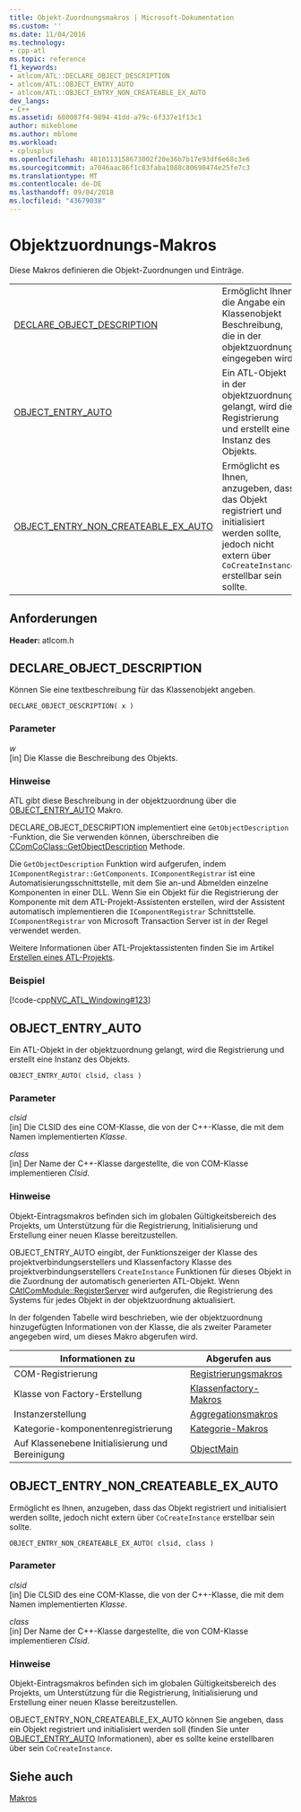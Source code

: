 ```yaml
---
title: Objekt-Zuordnungsmakros | Microsoft-Dokumentation
ms.custom: ''
ms.date: 11/04/2016
ms.technology:
- cpp-atl
ms.topic: reference
f1_keywords:
- atlcom/ATL::DECLARE_OBJECT_DESCRIPTION
- atlcom/ATL::OBJECT_ENTRY_AUTO
- atlcom/ATL::OBJECT_ENTRY_NON_CREATEABLE_EX_AUTO
dev_langs:
- C++
ms.assetid: 680087f4-9894-41dd-a79c-6f337e1f13c1
author: mikeblome
ms.author: mblome
ms.workload:
- cplusplus
ms.openlocfilehash: 4810113158673002f20e36b7b17e93df6e68c3e6
ms.sourcegitcommit: a7046aac86f1c83faba1088c80698474e25fe7c3
ms.translationtype: MT
ms.contentlocale: de-DE
ms.lasthandoff: 09/04/2018
ms.locfileid: "43679038"
---
```

# <a name="object-map-macros"></a>Objektzuordnungs-Makros
Diese Makros definieren die Objekt-Zuordnungen und Einträge.  
  
|||  
|-|-|  
|[DECLARE_OBJECT_DESCRIPTION](#declare_object_description)|Ermöglicht Ihnen die Angabe ein Klassenobjekt Beschreibung, die in der objektzuordnung eingegeben wird.|  
|[OBJECT_ENTRY_AUTO](#object_entry_auto)|Ein ATL-Objekt in der objektzuordnung gelangt, wird die Registrierung und erstellt eine Instanz des Objekts.|  
|[OBJECT_ENTRY_NON_CREATEABLE_EX_AUTO](#object_entry_non_createable_ex_auto)|Ermöglicht es Ihnen, anzugeben, dass das Objekt registriert und initialisiert werden sollte, jedoch nicht extern über `CoCreateInstance` erstellbar sein sollte.|  

## <a name="requirements"></a>Anforderungen  
 **Header:** atlcom.h  
   
##  <a name="declare_object_description"></a>  DECLARE_OBJECT_DESCRIPTION  
 Können Sie eine textbeschreibung für das Klassenobjekt angeben.  
  
```
DECLARE_OBJECT_DESCRIPTION( x )
```  
  
### <a name="parameters"></a>Parameter  
 *w*  
 [in] Die Klasse die Beschreibung des Objekts.  
  
### <a name="remarks"></a>Hinweise  
 ATL gibt diese Beschreibung in der objektzuordnung über die [OBJECT_ENTRY_AUTO](#object_entry_auto) Makro.  
  
 DECLARE_OBJECT_DESCRIPTION implementiert eine `GetObjectDescription` -Funktion, die Sie verwenden können, überschreiben die [CComCoClass::GetObjectDescription](ccomcoclass-class.md#getobjectdescription) Methode.  

  
 Die `GetObjectDescription` Funktion wird aufgerufen, indem `IComponentRegistrar::GetComponents`. `IComponentRegistrar` ist eine Automatisierungsschnittstelle, mit dem Sie an-und Abmelden einzelne Komponenten in einer DLL. Wenn Sie ein Objekt für die Registrierung der Komponente mit dem ATL-Projekt-Assistenten erstellen, wird der Assistent automatisch implementieren die `IComponentRegistrar` Schnittstelle. `IComponentRegistrar` von Microsoft Transaction Server ist in der Regel verwendet werden.  
  
 Weitere Informationen über ATL-Projektassistenten finden Sie im Artikel [Erstellen eines ATL-Projekts](../../atl/reference/creating-an-atl-project.md).  
  
### <a name="example"></a>Beispiel  
 [!code-cpp[NVC_ATL_Windowing#123](../../atl/codesnippet/cpp/object-map-macros_1.h)]  
  
##  <a name="object_entry_auto"></a>  OBJECT_ENTRY_AUTO  
 Ein ATL-Objekt in der objektzuordnung gelangt, wird die Registrierung und erstellt eine Instanz des Objekts.  
  
```
OBJECT_ENTRY_AUTO( clsid, class )
```  
  
### <a name="parameters"></a>Parameter  
 *clsid*  
 [in] Die CLSID des eine COM-Klasse, die von der C++-Klasse, die mit dem Namen implementierten *Klasse*.  
  
 *class*  
 [in] Der Name der C++-Klasse dargestellte, die von COM-Klasse implementieren *Clsid*.  
  
### <a name="remarks"></a>Hinweise  
 Objekt-Eintragsmakros befinden sich im globalen Gültigkeitsbereich des Projekts, um Unterstützung für die Registrierung, Initialisierung und Erstellung einer neuen Klasse bereitzustellen.  
  
 OBJECT_ENTRY_AUTO eingibt, der Funktionszeiger der Klasse des projektverbindungserstellers und Klassenfactory Klasse des projektverbindungserstellers `CreateInstance` Funktionen für dieses Objekt in die Zuordnung der automatisch generierten ATL-Objekt. Wenn [CAtlComModule::RegisterServer](catlcommodule-class.md#registerserver) wird aufgerufen, die Registrierung des Systems für jedes Objekt in der objektzuordnung aktualisiert.  

  
 In der folgenden Tabelle wird beschrieben, wie der objektzuordnung hinzugefügten Informationen von der Klasse, die als zweiter Parameter angegeben wird, um dieses Makro abgerufen wird.  
  
|Informationen zu|Abgerufen aus|  
|---------------------|-------------------|  
|COM-Registrierung|[Registrierungsmakros](../../atl/reference/registry-macros.md)|  
|Klasse von Factory-Erstellung|[Klassenfactory-Makros](../../atl/reference/aggregation-and-class-factory-macros.md)|  
|Instanzerstellung|[Aggregationsmakros](../../atl/reference/aggregation-and-class-factory-macros.md)|  
|Kategorie-komponentenregistrierung|[Kategorie-Makros](../../atl/reference/category-macros.md)|  
|Auf Klassenebene Initialisierung und Bereinigung|[ObjectMain](ccomobjectrootex-class.md#objectmain)|  

  
##  <a name="object_entry_non_createable_ex_auto"></a>  OBJECT_ENTRY_NON_CREATEABLE_EX_AUTO  
 Ermöglicht es Ihnen, anzugeben, dass das Objekt registriert und initialisiert werden sollte, jedoch nicht extern über `CoCreateInstance` erstellbar sein sollte.  
  
```
OBJECT_ENTRY_NON_CREATEABLE_EX_AUTO( clsid, class )
```  
  
### <a name="parameters"></a>Parameter  
 *clsid*  
 [in] Die CLSID des eine COM-Klasse, die von der C++-Klasse, die mit dem Namen implementierten *Klasse*.  
  
 *class*  
 [in] Der Name der C++-Klasse dargestellte, die von COM-Klasse implementieren *Clsid*.  
  
### <a name="remarks"></a>Hinweise  
 Objekt-Eintragsmakros befinden sich im globalen Gültigkeitsbereich des Projekts, um Unterstützung für die Registrierung, Initialisierung und Erstellung einer neuen Klasse bereitzustellen.  
  
 OBJECT_ENTRY_NON_CREATEABLE_EX_AUTO können Sie angeben, dass ein Objekt registriert und initialisiert werden soll (finden Sie unter [OBJECT_ENTRY_AUTO](#object_entry_auto) Informationen), aber es sollte keine erstellbaren über sein `CoCreateInstance`.  
  
## <a name="see-also"></a>Siehe auch  
 [Makros](../../atl/reference/atl-macros.md)
